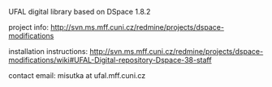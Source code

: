 UFAL digital library based on DSpace 1.8.2

project info:
http://svn.ms.mff.cuni.cz/redmine/projects/dspace-modifications

installation instructions:
http://svn.ms.mff.cuni.cz/redmine/projects/dspace-modifications/wiki#UFAL-Digital-repository-Dspace-38-staff

contact email:
misutka at ufal.mff.cuni.cz

